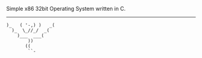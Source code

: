 Simple x86 32bit Operating System written in C.
  ________  ___ ________
    )_   ( '-,) )   _(
      )_  \_//_/  _(
        )___  ___(
            ))
           ((
            ``-
          
